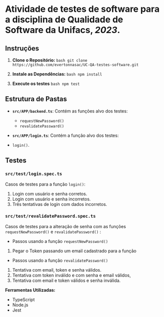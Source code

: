 # Atividade de testes de software para a disciplina de **Qualidade de Software** da **Unifacs**, *2023*.

## Instruções

1. **Clone o Repositório:**
   ```bash git clone https://github.com/evertonnasac/UC-QA-testes-software.git```

2. **Instale as Dependências:**
  ```bash npm install```

3. **Execute os testes**
   ```bash npm test```

## Estrutura de Pastas

- **`src/APP/backend.ts`**: Contém as funções alvo dos testes:
  - `requestNewPassword()`
  - `revalidatePassward()`

- **`src/APP/login.ts`**: Contém a função alvo dos testes:
- `login()`.

## Testes

### `src/test/login.spec.ts`

Casos de testes para a função `login()`:

1. Login com usuário e senha corretos.
2. Login com usuário e senha incorretos.
3. Três tentativas de login com dados incorretos.

### `src/test/revalidatePassword.spec.ts`

Casos de testes para a alteração de senha com as  funções `requestNewPassword()` e `revalidatePassword()` :
- Passos usando a função `requestNewPassword()`
1. Pegar o Token passando um email cadastrado para a função

- Passos usando a função `revalidatePassword()`
1. Tentativa com email, token e senha válidos.
2. Tentativa com token inválido e com senha e email válidos,
3. Tentativa com email e token válidos e senha inválida.

**Ferramentas Utilizadas:**
- TypeScript
- Node.js
- Jest